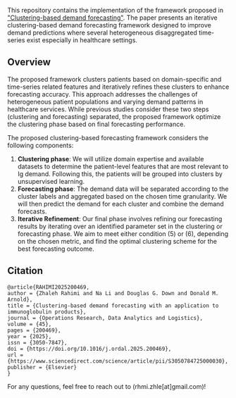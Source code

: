 This repository contains the implementation of the framework proposed in  ["Clustering-based demand forecasting"]([https://www.sciencedirect.com/science/article/pii/S3050784725000030](https://www.sciencedirect.com/science/article/pii/S3050784725000030)). The paper presents an iterative clustering-based demand forecasting framework designed to improve demand predictions where several heterogeneous disaggregated time-series exist especially in healthcare settings.

## Overview

The proposed framework clusters patients based on domain-specific and time-series related features and iteratively refines these clusters to enhance forecasting accuracy. This approach addresses the challenges of heterogeneous patient populations and varying demand patterns in healthcare services. While previous studies consider these two steps (clustering and forecasting) separated, the proposed framework optimize the clustering phase based on final forecasting performance.


The proposed clustering-based forecasting framework considers the following components:
1. **Clustering phase**:
We will utilize domain expertise and available datasets to determine the patient-level features that are most relevant to Ig demand. Following this, the patients will be grouped into clusters by unsupervised learning.
2. **Forecasting phase**:
The demand data will be separated according to the cluster labels and aggregated based on the chosen time granularity. We will then predict the demand for each cluster and combine the demand forecasts.
3. **Iterative Refinement**:
Our final phase involves refining our forecasting results by iterating over an identified parameter set in the clustering or forecasting phase. We aim to meet either condition (5) or (6), depending on the chosen metric, and find the optimal clustering scheme for the best forecasting outcome.

## Citation


```
@article{RAHIMI2025200469,
author = {Zhaleh Rahimi and Na Li and Douglas G. Down and Donald M. Arnold},
title = {Clustering-based demand forecasting with an application to immunoglobulin products},
journal = {Operations Research, Data Analytics and Logistics},
volume = {45},
pages = {200469},
year = {2025},
issn = {3050-7847},
doi = {https://doi.org/10.1016/j.ordal.2025.200469},
url = {https://www.sciencedirect.com/science/article/pii/S3050784725000030},
publisher = {Elsevier}
}
```

For any questions, feel free to reach out to (rhmi.zhle[at]gmail.com)!

